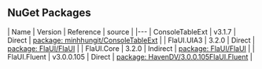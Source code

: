 

## NuGet Packages
| Name            | Version    | Reference | source                                                                                |
|---
| ConsoleTableExt | v3.1.7     | Direct    | [package: minhhungit/ConsoleTableExt](https://github.com/minhhungit/ConsoleTableExt/) |
| FlaUI.UIA3      | 3.2.0      | Direct    | [package: FlaUI/FlaUI](https://github.com/FlaUI/FlaUI)                                |
| FlaUI.Core      | 3.2.0      | Indirect  | [package: FlaUI/FlaUI](https://github.com/FlaUI/FlaUI)                                |
| FlaUI.Fluent    | v3.0.0.105 | Direct    | [package: HavenDV/3.0.0.105FlaUI.Fluent](https://github.com/HavenDV/FlaUI.Fluent)     |